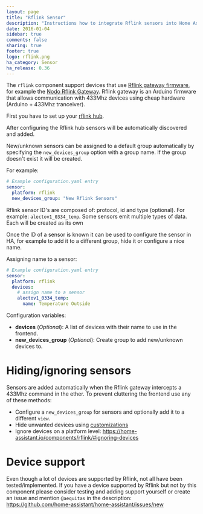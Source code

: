 ```yaml
---
layout: page
title: "Rflink Sensor"
description: "Instructions how to integrate Rflink sensors into Home Assistant."
date: 2016-01-04
sidebar: true
comments: false
sharing: true
footer: true
logo: rflink.png
ha_category: Sensor
ha_release: 0.36
---
```


The `rflink` component support devices that use [Rflink gateway firmware](http://www.nemcon.nl/blog2/), for example the [Nodo Rflink Gateway](https://www.nodo-shop.nl/nl/21-rflink-gateway). Rflink gateway is an Arduino firmware that allows communication with 433Mhz devices using cheap hardware (Arduino + 433Mhz tranceiver).

First you have to set up your [rflink hub](/components/rflink/).

After configuring the Rflink hub sensors will be automatically discovered and added.

New/unknown sensors can be assigned to a default group automatically by specifying the `new_devices_group` option with a group name. If the group doesn't exist it will be created.

For example:

```yaml
# Example configuration.yaml entry
sensor:
  platform: rflink
  new_devices_group: "New Rflink Sensors"
```

Rflink sensor ID's are composed of: protocol, id and type (optional). For example: `alectov1_0334_temp`. Some sensors emit multiple types of data. Each will be created as its own

Once the ID of a sensor is known it can be used to configure the sensor in HA, for example to add it to a different group, hide it or configure a nice name.

Assigning name to a sensor:

```yaml
# Example configuration.yaml entry
sensor:
  platform: rflink
  devices:
    # assign name to a sensor
    alectov1_0334_temp:
      name: Temperature Outside
```

Configuration variables:

- **devices**  (*Optional*): A list of devices with their name to use in the frontend.
- **new_devices_group** (*Optional*): Create group to add new/unknown devices to.

# Hiding/ignoring sensors
Sensors are added automatically when the Rflink gateway intercepts a 433Mhz command in the ether. To prevent cluttering the frontend use any of these methods:

- Configure a `new_devices_group` for sensors and optionally add it to a different `view`.
- Hide unwanted devices using [customizations](https://home-assistant.io/getting-started/customizing-devices/)
- Ignore devices on a platform level: https://home-assistant.io/components/rflink/#ignoring-devices

# Device support
Even though a lot of devices are supported by Rflink, not all have been tested/implemented. If you have a device supported by Rflink but not by this component please consider testing and adding support yourself or create an issue and mention `@aequitas` in the description: https://github.com/home-assistant/home-assistant/issues/new

